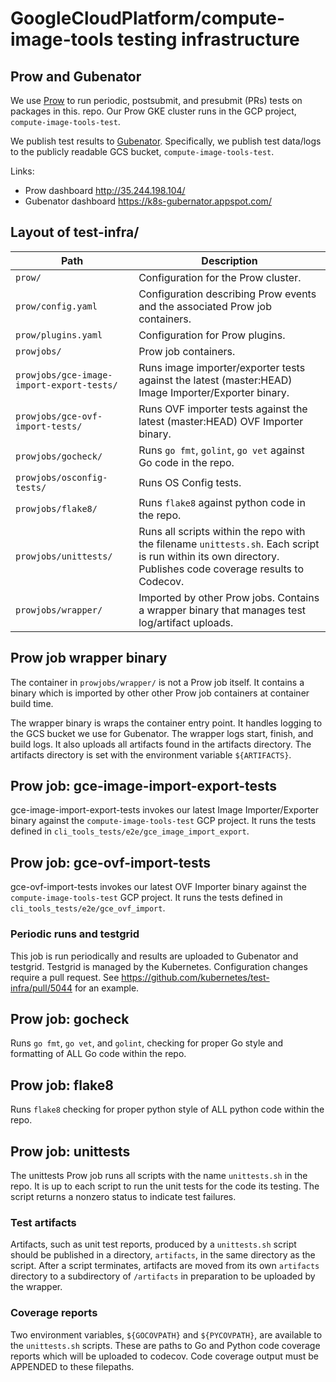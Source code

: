 # GoogleCloudPlatform/compute-image-tools testing infrastructure

## Prow and Gubenator

We use [Prow](https://github.com/kubernetes/test-infra/tree/master/prow)
to run periodic, postsubmit, and presubmit (PRs) tests on packages in this.
repo. Our Prow GKE cluster runs in the GCP project, `compute-image-tools-test`.

We publish test results to
[Gubenator](https://github.com/kubernetes/test-infra/tree/master/gubernator).
Specifically, we publish test data/logs
to the publicly readable GCS bucket, `compute-image-tools-test`.

Links:
* Prow dashboard http://35.244.198.104/
* Gubenator dashboard https://k8s-gubernator.appspot.com/

## Layout of test-infra/

| Path | Description |
| --- | --- |
| `prow/` | Configuration for the Prow cluster. |
| `prow/config.yaml` | Configuration describing Prow events and the associated Prow job containers. |
| `prow/plugins.yaml` | Configuration for Prow plugins. |
| `prowjobs/` | Prow job containers. |
| `prowjobs/gce-image-import-export-tests/` | Runs image importer/exporter tests against the latest (master:HEAD) Image Importer/Exporter binary. |
| `prowjobs/gce-ovf-import-tests/` | Runs OVF importer tests against the latest (master:HEAD) OVF Importer binary. |
| `prowjobs/gocheck/` | Runs `go fmt`, `golint`, `go vet` against Go code in the repo. |
| `prowjobs/osconfig-tests/` | Runs OS Config tests. |
| `prowjobs/flake8/` | Runs `flake8` against python code in the repo. |
| `prowjobs/unittests/` | Runs all scripts within the repo with the filename `unittests.sh`. Each script is run within its own directory. Publishes code coverage results to Codecov. |
| `prowjobs/wrapper/` | Imported by other Prow jobs. Contains a wrapper binary that manages test log/artifact uploads. |

## Prow job wrapper binary

The container in `prowjobs/wrapper/` is not a Prow job itself. It contains a
binary which is imported by other other Prow job containers at container build
time.

The wrapper binary is wraps the container entry point. It handles logging to
the GCS bucket we use for Gubenator. The wrapper logs start, finish, and build
logs. It also uploads all artifacts found in the artifacts directory.
The artifacts directory is set with the environment variable `${ARTIFACTS}`.

## Prow job: gce-image-import-export-tests

gce-image-import-export-tests invokes our latest Image Importer/Exporter
 binary against the `compute-image-tools-test` GCP project. It runs the
 tests defined in `cli_tools_tests/e2e/gce_image_import_export`.

## Prow job: gce-ovf-import-tests

gce-ovf-import-tests invokes our latest OVF Importer binary against the
`compute-image-tools-test` GCP project. It runs the tests defined in
`cli_tools_tests/e2e/gce_ovf_import`.

### Periodic runs and testgrid

This job is run periodically and results are uploaded to Gubenator and testgrid.
Testgrid is managed by the Kubernetes. Configuration changes require a pull
request. See
https://github.com/kubernetes/test-infra/pull/5044
for an example.

## Prow job: gocheck

Runs `go fmt`, `go vet`, and `golint`, checking for proper Go style and
formatting of ALL Go code within the repo.

## Prow job: flake8

Runs `flake8` checking for proper python style of ALL python code within the 
repo.

## Prow job: unittests

The unittests Prow job runs all scripts with the name `unittests.sh` in the
repo. It is up to each script to run the unit tests for the code its testing.
The script returns a nonzero status to indicate test failures.

### Test artifacts

Artifacts, such as unit test reports, produced by a `unittests.sh` script
should be published in a directory, `artifacts`, in the same directory as the
script. After a script terminates, artifacts are moved from its own `artifacts`
directory to a subdirectory of `/artifacts` in preparation to be uploaded by
the wrapper.

### Coverage reports

Two environment variables, `${GOCOVPATH}` and `${PYCOVPATH}`, are available to
the `unittests.sh` scripts. These are paths to Go and Python code coverage
reports which will be uploaded to codecov. Code coverage output must be
APPENDED to these filepaths.

